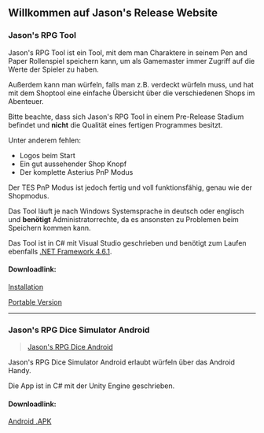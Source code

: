 ## Willkommen auf Jason's Release Website

### Jason's RPG Tool
<blockquote class="imgur-embed-pub" lang="en" data-id="a/xciV63W"><a href="//imgur.com/xciV63W"></a></blockquote><script async src="//s.imgur.com/min/embed.js" charset="utf-8"></script>

Jason's RPG Tool ist ein Tool, mit dem man Charaktere in seinem Pen and Paper Rollenspiel speichern kann, um als Gamemaster immer Zugriff auf die Werte der Spieler zu haben.

Außerdem kann man würfeln, falls man z.B. verdeckt würfeln muss, und hat mit dem Shoptool eine einfache Übersicht über die verschiedenen Shops im Abenteuer.

Bitte beachte, dass sich Jason's RPG Tool in einem Pre-Release Stadium befindet und **nicht** die Qualität eines fertigen Programmes besitzt.

Unter anderem fehlen:
- Logos beim Start
- Ein gut aussehender Shop Knopf
- Der komplette Asterius PnP Modus

Der TES PnP Modus ist jedoch fertig und voll funktionsfähig, genau wie der Shopmodus.

Das Tool läuft je nach Windows Systemsprache in deutsch oder englisch und **benötigt** Administratorrechte, da es ansonsten zu Problemen beim Speichern kommen kann.

Das Tool ist in C# mit Visual Studio geschrieben und benötigt zum Laufen ebenfalls [.NET Framework 4.6.1](https://www.microsoft.com/de-ch/download/details.aspx?id=49982).

#### Downloadlink:

[Installation](https://github.com/Jason360x/jason360x.github.io/releases/download/v0.6-alpha.2/Installer.7z)

[Portable Version](https://github.com/Jason360x/jason360x.github.io/releases/download/v0.6-alpha.2/JasonsRPGTool.7z)

----

### Jason's RPG Dice Simulator Android
<blockquote class="imgur-embed-pub" lang="en" data-id="a/f2bGIbh"><a href="//imgur.com/f2bGIbh">Jason&#39;s RPG Dice Android</a></blockquote><script async src="//s.imgur.com/min/embed.js" charset="utf-8"></script>

Jason's RPG Dice Simulator Android erlaubt würfeln über das Android Handy.

Die App ist in C# mit der Unity Engine geschrieben.

#### Downloadlink:

[Android .APK](https://github.com/Jason360x/jason360x.github.io/releases/download/v1.0/JasonsRPGDiceAndroid.7z)